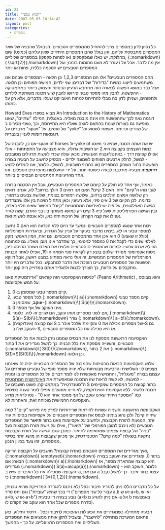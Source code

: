 ```yaml
---
id: 23
title: "תבוא טבעי"
date: 2007-05-03 10:14:42
layout: post
categories: 
  - מספרים
---
```

כל נסיון לדון במספרים צריך להתחיל מהמספרים הטבעיים. הן בגלל שהבניה של שאר המספרים מתבססת עליהם, והן בגלל שהם המספרים היחידים שאין עליהם (כמעט) שום מחלוקת. יש כאלו שמפקפקים (או לפחות פקפקו) במספרים שליליים; {::nomarkdown}\( \sqrt{2}\){:/nomarkdown} עורר לא מעט מהומות בזמנו; ועל i אין מה לדבר. אבל על המספרים הטבעיים יש הסכמה כללית, פחות או יותר.

מהם המספרים הטבעיים? אלו הם המספרים 1,2,3 וכן הלאה - המספרים שבהם אנו משתמשים לייצוג כמויות "בדידות" של דברים: שני ילדים, חמישה תפוחים וכן הלאה. אבל כבר במושג הפשוט לכאורה הזה מתחבא הרעיון הבסיסי והעמוק ביותר במתמטיקה - ההפשטה. להבין מהו מספר טבעי פירושו להבין שיש תכונה משותפת לילדים ולתפוחים, ושניתן לדון בה מבלי להתייחס למהות האובייקט שעליו מדברים, אלא רק על כמותו.

Howard Eves מביא בספרו An Introduction to the History of Mathematics דוגמה נאה לכך שההפשטה הזו אינה מובנת מאליה. באנגלית, המילה "שתיים", שאנו מכירים כ-two, מופיעה גם בצורות שונות בהתאם לעצם שאליו היא מתייחסת, וכך מדברים על "span" של סוסים, על "yoke" של שוורים וכדומה. אשמח לשמוע על דוגמאות דומות לעניין בעברית.

אם כן, להבנה של-span of horses ול-yoke of oxen יש את אותה תכונה, שהיא כי כמות העצמים בקבוצה היא 2 יש חשיבות גדולה, והיא מצביעה על התפתחות - אולי אפילו קפיצת דרך - באינטליגנציה האנושית. מכאן עולה שכדי לעשות תרגילים מסובכים - למשל, לחלק ארבעים תפוחים לשמונה ילדים - מספיק לחשוב על הבעיה בצורה מופשטת בתור משחק במספרים (או בחרוזי חשבוניה, למשל). כלומר, אנו לומדים לבצע <strong>רדוקציה</strong> מבעיה מורכבת לבעיה פשוטה יותר, על ידי התעלמות מהפרטים הטפלים. זהו אחד מהרעיונות המתמטיים הבסיסיים ביותר.

כאמור, אף אחד לא חולק על קיומם של המספרים הטבעיים, אבל אין הסכמה ברורה לגבי מהו ה"קיום" הזה. האם 3 קיים? האם אנו רואים 3 הולך ברחוב? לא, אנחנו רואים רק שלושה אנשים הולכים ברחוב, שלושה רמזורים בצומת, שלושה צבעים ברמזור, וכדומה. לכן הקיום של 3 אינו פיזי, אלא רעיוני; וכאן מתחיל הויכוח בין אלו שמצדדים בגישה האפלטונית, על פיה יש לאידאות המתמטיות "קיום" במישור שאינו תלוי באדם, ובין הגישה הפורמליסטית שעל פיה 3 קיים רק כמושג משותף בין בני האדם. קשה לגרד אפילו את קצה הקרחון של הויכוח הזה כאן, ולא אנסה לעשות זאת.

ויכוח אחר שנוגע למספרים הטבעיים ונמשך עד היום ללא הכרעה הוא האם 0 נחשב למספר טבעי או לא. בימינו מדובר בעיקר על עניין של הגדרה, ובהגדרות הפורמליות (כולל זו שאציג) 0 הוא אכן אחד מהמספרים הטבעיים. עם זאת, המין האנושי נזקק לאלפי שנים כדי לקבל את 0 כמספר לגיטימי, כך שהדבר אינו מובן מאליו. גם למהומה הזו לא אכנס עכשיו.
למרות שהמספרים הטבעיים מלווים את האדם משחר ההיסטוריה, ניסוח אקסיומטי מסודר שלהם בוצע רק לקראת סוף המאה ה-19, אפילו לאחר הבניות הפורמליות של המספרים הממשיים. זה אולי נראה מפתיע במבט ראשון, אבל דווקא הפשטות של המספרים הטבעיים הופכת את הדבר למתבקש: ככל שדברים היו יותר מתקבלים על הדעת, כך הצורך לבנות ולהגדיר אותם במדוייק היה קטן יותר.

לניסוח האקסיומטי הזה קוראים "אריתמטיקת פאנו" (Peano Arithmetic) , והוא מבוסס על חמש אקסיומות:
<ol>
	<li>קיים מספר טבעי שמסומן ב-0.</li>
	<li>לכל מספר טבעי {::nomarkdown}\( a\){:/nomarkdown} קיים מספר טבעי <strong>עוקב</strong>, שמסומן ב-{::nomarkdown}\( S(a)\){:/nomarkdown}.</li>
	<li>0 אינו העוקב של אף מספר.</li>
	<li>אם לשני מספרים אותו עוקב, הם שווים זה לזה. כלומר, {::nomarkdown}\( S(a)=S(b)\){:/nomarkdown} גורר {::nomarkdown}\( a=b\){:/nomarkdown}.</li>
	<li>(אינדוקציה) אם קבוצה S של מספרים מכילה את 0 ומקיימת שלכל איבר ב-S גם העוקב שלו ב-S, אז היא מכילה את כל המספרים הטבעיים.</li>
</ol>
האקסיומה הראשונה מספקת לנו את הבסיס שממנו ניתן לבנות את כל המספרים הטבעיים, והשנייה מספקת את כלל הבניה: כך למשל מגדירים את 1 בתור {::nomarkdown}\( S(0)\){:/nomarkdown}, את 2 בתור {::nomarkdown}\( S(1)=S(S(0))\){:/nomarkdown} וכן הלאה.

שלוש האקסיומות הבאות מבטיחות שהמבנה של המספרים הטבעיים יהיה זה שאנחנו מצפים לו: השלישית והרביעית מבטיחות שלא יהיה מספר סופי של טבעיים שחוזרים על עצמם בצורה "מעגלית", והחמישית מאפשרת לנו לומר דברים על כל המספרים בו זמנית - למעשה, לא קשה לראות שזו התכונה שמאפשרת את <a href="http://he.wikipedia.org/wiki/%D7%90%D7%99%D7%A0%D7%93%D7%95%D7%A7%D7%A6%D7%99%D7%94_%D7%9E%D7%AA%D7%9E%D7%98%D7%99%D7%AA">האינדוקציה המתמטית</a> ה"סטנדרטית" במתמטיקה: פשוט חושבים על S בתור קבוצת כל המספרים שמקיימים תכונה כלשהי. ללא אקסיומת האינדוקציה, לא היינו מסוגלים אפילו לומר טענה בסיסית כמו "המספר היחיד שאינו עוקב של אף מספר אחר הוא 0" - נסו לראות מדוע האקסיומה החמישית מוכיחה זאת, והאחרות לא.

האקסיומות הראשונה והשנייה עשויות להיראות שרירותיות למדי; מה פירוש "קיים"? למה שיהיה קיים? ולכן נהוג בימינו לבסס את המספרים הטבעיים על אקסיומות בסיסיות עוד יותר, הנוגעות לתורת הקבוצות, ולחשוב על אקסיומות פאנו בתור <strong>תיאור</strong> של המספרים הטבעיים (לא ניכנס למובן הפורמלי של "תיאור"), ואילו על גישת תורת הקבוצות כעל "בניה" של קבוצת עצמים שמתאימה לתיאור. כמובן שגם הגישה של תורת הקבוצות נתקעת בשאלת "למה קיים?" הסטנדרטית, אך מכיוון שקבוצות הן מושג יותר בסיסי ממספרים, זהו צעד בכיוון הנכון.

ואיך מגדירים את המספרים הטבעים בעזרת קבוצות? חושבים על הקבוצה הריקה, {::nomarkdown}\( \emptyset\){:/nomarkdown} בתור 0, ומגדירים את העוקב בצורה הבאה: אם {::nomarkdown}\( a\){:/nomarkdown} היא קבוצה שמתארת מספר, אז מגדירים {::nomarkdown}\( S(a)=a\cup\{a\}\){:/nomarkdown} - כלומר, העוקב הוא הקבוצה שמכילה את כל האיברים שיש ב-a, וגם את a עצמו בתור איבר. כך למשל נקבל כי {::nomarkdown}\( 3=\{0,1,2\}\){:/nomarkdown}.

על כל הדברים הללו ניתן להגדיר חיבור וכפל (לא ניכנס להגדרה המדוייקת שהיא טכנית; די בכך שהיא "עובדת") וגם יחס סדר ("עבור כל שני מספרים a,b או ש-a&lt;b, או ש-a=b, או ש-a&gt;b") נובע בצורה די טבעית (a&lt;b אם ניתן להגיע מ-a אל b באמצעות סדרת מספרים שכל אחד הוא עוקב של הקודם לו).

הבעיה מתחילה כשמגדירים את הפעולות ההפוכות לחיבור וכפל - חיסור וחילוק. כאן פתאום המערכת מתחילה "להישבר", ובשביל לתקן אותה ממציאים את המספרים השליליים ואת המספרים הרציונליים. על כך - בהמשך.
